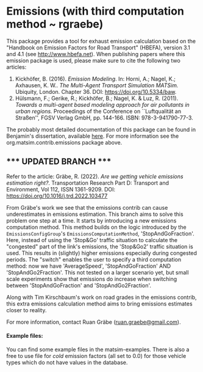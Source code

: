 
# Emissions (with third computation method ~ rgraebe)

This package provides a tool for exhaust emission calculation based on the "Handbook on Emission Factors for Road Transport" (HBEFA), version 3.1 and 4.1 (see <http://www.hbefa.net>). 
When publishing papers where this emission package is used, please make sure to cite the following two articles: 
 1. Kickhöfer, B. (2016). *Emission Modeling*. In:  Horni, A.;  Nagel, K.; Axhausen, K. W.. *The Multi-Agent Transport Simulation MATSim.* Ubiquity, London. Chapter 36. DOI: <https://doi.org/10.5334/baw>.
 2. Hülsmann, F.; Gerike, R.; Kickhöfer, B.; Nagel, K. & Luz, R. (2011). *Towards a multi-agent based modeling approach for air pollutants in urban regions.* Proceedings of the Conference on ``Luftqualität an Straßen'', FGSV Verlag GmbH, pp. 144-166. ISBN: 978-3-941790-77-3.
 
The probably most detailed documentation of this package can be found in Benjamin's dissertation, available [here](http://www.nbn-resolving.org/urn:nbn:de:kobv:83-opus4-53489).
For more information see the org.matsim.contrib.emissions package above. 

## *** UPDATED BRANCH *** 
Refer to the article:
Gräbe, R. (2022). *Are we getting vehicle emissions estimation right?*. Transportation Research Part D: Transport and Environment,
Vol 112, ISSN 1361-9209. DOI: <https://doi.org/10.1016/j.trd.2022.103477>

From Gräbe's work we see that the emissions contrib can cause underestimates in emissions estimation. 
This branch aims to solve this problem one step at a time.
It starts by introducing a new emissions computation method.
This method builds on the logic introduced by the `EmissionsConfigGroup`'s `EmissionsComputationMethod`, 'StopAndGoFraction'.
Here, instead of using the 'Stop&Go' traffic situation to calculate the "congested" part of the link's emissions, the 'Stop&Go2' traffic situation is used.
This results in (slightly) higher emissions especially during congested periods.
The "switch" enables the user to specify a third computation method: now we have 'AverageSpeed', 'StopAndGoFraction' AND 'StopAndGo2Fraction'.
This not tested on a larger scenario yet, but small scale experiments show that emissions do increase when switching between 'StopAndGoFraction' and 'StopAndGo2Fraction'.

Along with Tim Kirschbaum's work on road grades in the emissions contrib, this extra emissions calculation method aims to bring emissions estimates closer to reality.

For more information, contact Ruan Gräbe (ruan.graebe@gmail.com).

#### Example files:
You can find some example files in the matsim-examples.
There is also a free to use file for _cold_ emission factors (all set to 0.0) for those vehicle types which do not have values in the database. 


  
